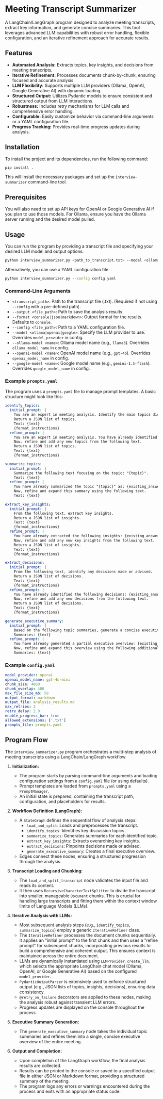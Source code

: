 # Meeting Transcript Summarizer

A LangChain/LangGraph program designed to analyze meeting transcripts, extract key information, and generate concise summaries. This tool leverages advanced LLM capabilities with robust error handling, flexible configuration, and an iterative refinement approach for accurate results.

## Features

*   **Automated Analysis:** Extracts topics, key insights, and decisions from meeting transcripts.
*   **Iterative Refinement:** Processes documents chunk-by-chunk, ensuring focused and accurate analysis.
*   **LLM Flexibility:** Supports multiple LLM providers (Ollama, OpenAI, Google Generative AI) with dynamic loading.
*   **Structured Output:** Utilizes Pydantic models to ensure consistent and structured output from LLM interactions.
*   **Robustness:** Includes retry mechanisms for LLM calls and comprehensive error handling.
*   **Configurable:** Easily customize behavior via command-line arguments or a YAML configuration file.
*   **Progress Tracking:** Provides real-time progress updates during analysis.

## Installation

To install the project and its dependencies, run the following command:

```bash
pip install .
```

This will install the necessary packages and set up the `interview-summarizer` command-line tool.

## Prerequisites

You will also need to set up API keys for OpenAI or Google Generative AI if you plan to use those models. For Ollama, ensure you have the Ollama server running and the desired model pulled.

## Usage

You can run the program by providing a transcript file and specifying your desired LLM model and output options.

```bash
python interview_summarizer.py <path_to_transcript.txt> --model <ollama|openai|google> [options]
```

Alternatively, you can use a YAML configuration file:

```bash
python interview_summarizer.py --config config.yaml
```

### Command-Line Arguments

*   `<transcript_path>`: Path to the transcript file (.txt). (Required if not using `--config` with a pre-defined path).
*   `--output <file_path>`: Path to save the analysis results.
*   `--format <console|json|markdown>`: Output format for the results. Defaults to `console`.
*   `--config <file_path>`: Path to a YAML configuration file.
*   `--model <ollama|openai|google>`: Specify the LLM provider to use. Overrides `model_provider` in config.
*   `--ollama-model <name>`: Ollama model name (e.g., `llama3`). Overrides `ollama_model_name` in config.
*   `--openai-model <name>`: OpenAI model name (e.g., `gpt-4o`). Overrides `openai_model_name` in config.
*   `--google-model <name>`: Google model name (e.g., `gemini-1.5-flash`). Overrides `google_model_name` in config.

### Example `prompts.yaml`

The program uses a `prompts.yaml` file to manage prompt templates. A basic structure might look like this:

```yaml
identify_topics:
  initial_prompt: |
    You are an expert in meeting analysis. Identify the main topics discussed in the following text.
    Return a JSON list of topics.
    Text: {text}
    {format_instructions}
  refine_prompt: |
    You are an expert in meeting analysis. You have already identified the following topics: {existing_answer}.
    Now, refine and add any new topics from the following text.
    Return a JSON list of topics.
    Text: {text}
    {format_instructions}

summarize_topics:
  initial_prompt: |
    Summarize the following text focusing on the topic: "{topic}".
    Text: {text}
  refine_prompt: |
    You have already summarized the topic "{topic}" as: {existing_answer}.
    Now, refine and expand this summary using the following text.
    Text: {text}

extract_key_insights:
  initial_prompt: |
    From the following text, extract key insights.
    Return a JSON list of insights.
    Text: {text}
    {format_instructions}
  refine_prompt: |
    You have already extracted the following insights: {existing_answer}.
    Now, refine and add any new key insights from the following text.
    Return a JSON list of insights.
    Text: {text}
    {format_instructions}

extract_decisions:
  initial_prompt: |
    From the following text, identify any decisions made or advised.
    Return a JSON list of decisions.
    Text: {text}
    {format_instructions}
  refine_prompt: |
    You have already identified the following decisions: {existing_answer}.
    Now, refine and add any new decisions from the following text.
    Return a JSON list of decisions.
    Text: {text}
    {format_instructions}

generate_executive_summary:
  initial_prompt: |
    Based on the following topic summaries, generate a concise executive overview of the meeting.
    Summaries: {text}
  refine_prompt: |
    You have already generated a partial executive overview: {existing_answer}.
    Now, refine and expand this overview using the following additional summaries.
    Summaries: {text}
```

### Example `config.yaml`

```yaml
model_provider: openai
openai_model_name: gpt-4o-mini
chunk_size: 4000
chunk_overlap: 400
max_file_size_mb: 50
output_format: markdown
output_file: analysis_results.md
max_retries: 3
retry_delay: 2.0
enable_progress_bar: true
allowed_extensions: ['.txt']
prompts_file: prompts.yaml
```

## Program Flow

The `interview_summarizer.py` program orchestrates a multi-step analysis of meeting transcripts using a LangChain/LangGraph workflow.

1.  **Initialization:**
    *   The program starts by parsing command-line arguments and loading configuration settings from a `config.yaml` file (or using defaults).
    *   Prompt templates are loaded from `prompts.yaml` using a `PromptManager`.
    *   An initial state is prepared, containing the transcript path, configuration, and placeholders for results.

2.  **Workflow Definition (LangGraph):**
    *   A `StateGraph` defines the sequential flow of analysis steps:
        *   `load_and_split`: Loads and preprocesses the transcript.
        *   `identify_topics`: Identifies key discussion topics.
        *   `summarize_topics`: Generates summaries for each identified topic.
        *   `extract_key_insights`: Extracts overarching key insights.
        *   `extract_decisions`: Pinpoints decisions made or advised.
        *   `generate_executive_summary`: Creates a final executive overview.
    *   Edges connect these nodes, ensuring a structured progression through the analysis.

3.  **Transcript Loading and Chunking:**
    *   The `load_and_split_transcript` node validates the input file and reads its content.
    *   It then uses `RecursiveCharacterTextSplitter` to divide the transcript into smaller, manageable `Document` chunks. This is crucial for handling large transcripts and fitting them within the context window limits of Language Models (LLMs).

4.  **Iterative Analysis with LLMs:**
    *   Most subsequent analysis steps (e.g., `identify_topics`, `summarize_topics`) employ a generic `IterativeRefiner` class.
    *   The `IterativeRefiner` processes the document chunks sequentially. It applies an "initial prompt" to the first chunk and then uses a "refine prompt" for subsequent chunks, incorporating previous results to build a comprehensive and coherent output. This ensures context is maintained across the entire document.
    *   LLMs are dynamically instantiated using `LLMProvider.create_llm`, which selects the appropriate LangChain chat model (Ollama, OpenAI, or Google Generative AI) based on the configured `model_provider`.
    *   `PydanticOutputParser` is extensively used to enforce structured output (e.g., JSON lists of topics, insights, decisions), ensuring data consistency.
    *   `@retry_on_failure` decorators are applied to these nodes, making the analysis robust against transient LLM errors.
    *   Progress updates are displayed on the console throughout the process.

5.  **Executive Summary Generation:**
    *   The `generate_executive_summary` node takes the individual topic summaries and refines them into a single, concise executive overview of the entire meeting.

6.  **Output and Completion:**
    *   Upon completion of the LangGraph workflow, the final analysis results are collected.
    *   Results can be printed to the console or saved to a specified output file in either JSON or Markdown format, providing a structured summary of the meeting.
    *   The program logs any errors or warnings encountered during the process and exits with an appropriate status code.
